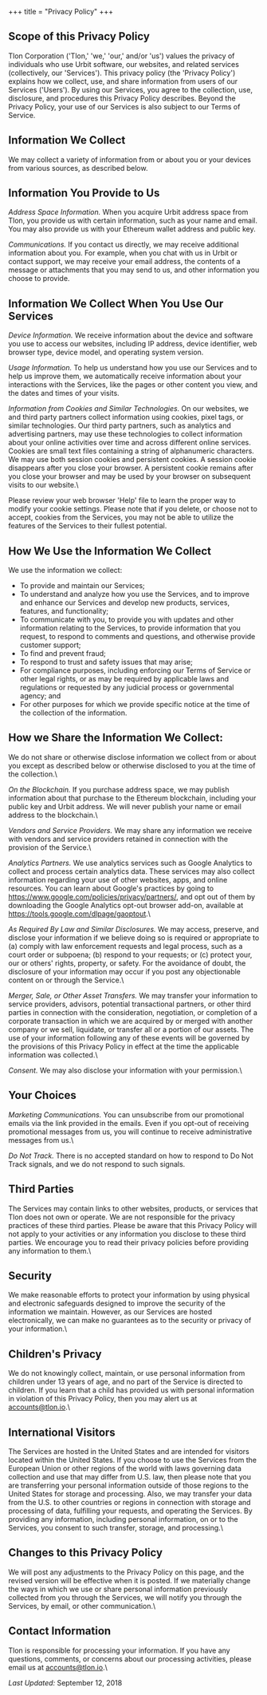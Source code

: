 +++
title = "Privacy Policy"
+++
## Scope of this Privacy Policy

Tlon Corporation ('Tlon,' 'we,' 'our,' and/or 'us') values the privacy of individuals who use Urbit software, our websites, and related services (collectively, our 'Services'). This privacy policy (the 'Privacy Policy') explains how we collect, use, and share information from users of our Services ('Users'). By using our Services, you agree to the collection, use, disclosure, and procedures this Privacy Policy describes. Beyond the Privacy Policy, your use of our Services is also subject to our Terms of Service.

## Information We Collect

We may collect a variety of information from or about you or your devices from various sources, as described below.

## Information You Provide to Us

*Address Space Information.* When you acquire Urbit address space from Tlon, you provide us with certain information, such as your name and email. You may also provide us with your Ethereum wallet address and public key.

*Communications.* If you contact us directly, we may receive additional information about you. For example, when you chat with us in Urbit or contact support, we may receive your email address, the contents of a message or attachments that you may send to us, and other information you choose to provide.

## Information We Collect When You Use Our Services

*Device Information.* We receive information about the device and software you use to access our websites, including IP address, device identifier, web browser type, device model, and operating system version.

*Usage Information.* To help us understand how you use our Services and to help us improve them, we automatically receive information about your interactions with the Services, like the pages or other content you view, and the dates and times of your visits.

*Information from Cookies and Similar Technologies.* On our websites, we and third party partners collect information using cookies, pixel tags, or similar technologies. Our third party partners, such as analytics and advertising partners, may use these technologies to collect information about your online activities over time and across different online services. Cookies are small text files containing a string of alphanumeric characters. We may use both session cookies and persistent cookies. A session cookie disappears after you close your browser. A persistent cookie remains after you close your browser and may be used by your browser on subsequent visits to our website.\

Please review your web browser 'Help' file to learn the proper way to modify your cookie settings. Please note that if you delete, or choose not to accept, cookies from the Services, you may not be able to utilize the features of the Services to their fullest potential.

## How We Use the Information We Collect

We use the information we collect:

+ To provide and maintain our Services;
+ To understand and analyze how you use the Services, and to improve and enhance our Services and develop new products, services, features, and functionality;
+ To communicate with you, to provide you with updates and other information relating to the Services, to provide information that you request, to respond to comments and questions, and otherwise provide customer support;
+ To find and prevent fraud;
+ To respond to trust and safety issues that may arise;
+ For compliance purposes, including enforcing our Terms of Service or other legal rights, or as may be required by applicable laws and regulations or requested by any judicial process or governmental agency; and
+ For other purposes for which we provide specific notice at the time of the collection of the information.

## How we Share the Information We Collect:

We do not share or otherwise disclose information we collect from or about you except as described below or otherwise disclosed to you at the time of the collection.\

*On the Blockchain.* If you purchase address space, we may publish information about that purchase to the Ethereum blockchain, including your public key and Urbit address. We will never publish your name or email address to the blockchain.\

*Vendors and Service Providers.* We may share any information we receive with vendors and service providers retained in connection with the provision of the Service.\

*Analytics Partners.* We use analytics services such as Google Analytics to collect and process certain analytics data. These services may also collect information regarding your use of other websites, apps, and online resources. You can learn about Google's practices by going to <a href="https://www.google.com/policies/privacy/partners/">https://www.google.com/policies/privacy/partners/</a>, and opt out of them by downloading the Google Analytics opt-out browser add-on, available at <a href="https://tools.google.com/dlpage/gaoptout">https://tools.google.com/dlpage/gaoptout</a>.\

*As Required By Law and Similar Disclosures.* We may access, preserve, and disclose your information if we believe doing so is required or appropriate to (a) comply with law enforcement requests and legal process, such as a court order or subpoena; (b) respond to your requests; or (c) protect your, our or others' rights, property, or safety. For the avoidance of doubt, the disclosure of your information may occur if you post any objectionable content on or through the Service.\

*Merger, Sale, or Other Asset Transfers.* We may transfer your information to service providers, advisors, potential transactional partners, or other third parties in connection with the consideration, negotiation, or completion of a corporate transaction in which we are acquired by or merged with another company or we sell, liquidate, or transfer all or a portion of our assets. The use of your information following any of these events will be governed by the provisions of this Privacy Policy in effect at the time the applicable information was collected.\

*Consent.* We may also disclose your information with your permission.\

## Your Choices

*Marketing Communications.* You can unsubscribe from our promotional emails via the link provided in the emails. Even if you opt-out of receiving promotional messages from us, you will continue to receive administrative messages from us.\

*Do Not Track.* There is no accepted standard on how to respond to Do Not Track signals, and we do not respond to such signals.

## Third Parties

The Services may contain links to other websites, products, or services that Tlon does not own or operate. We are not responsible for the privacy practices of these third parties. Please be aware that this Privacy Policy will not apply to your activities or any information you disclose to these third parties. We encourage you to read their privacy policies before providing any information to them.\

## Security

We make reasonable efforts to protect your information by using physical and electronic safeguards designed to improve the security of the information we maintain. However, as our Services are hosted electronically, we can make no guarantees as to the security or privacy of your information.\

## Children's Privacy

We do not knowingly collect, maintain, or use personal information from children under 13 years of age, and no part of the Service is directed to children. If you learn that a child has provided us with personal information in violation of this Privacy Policy, then you may alert us at accounts@tlon.io.\

## International Visitors

The Services are hosted in the United States and are intended for visitors located within the United States. If you choose to use the Services from the European Union or other regions of the world with laws governing data collection and use that may differ from U.S. law, then please note that you are transferring your personal information outside of those regions to the United States for storage and processing. Also, we may transfer your data from the U.S. to other countries or regions in connection with storage and processing of data, fulfilling your requests, and operating the Services. By providing any information, including personal information, on or to the Services, you consent to such transfer, storage, and processing.\

## Changes to this Privacy Policy

We will post any adjustments to the Privacy Policy on this page, and the revised version will be effective when it is posted. If we materially change the ways in which we use or share personal information previously collected from you through the Services, we will notify you through the Services, by email, or other communication.\
## Contact Information

Tlon is responsible for processing your information. If you have any questions, comments, or concerns about our processing activities, please email us at accounts@tlon.io.\

*Last Updated:* September 12, 2018
